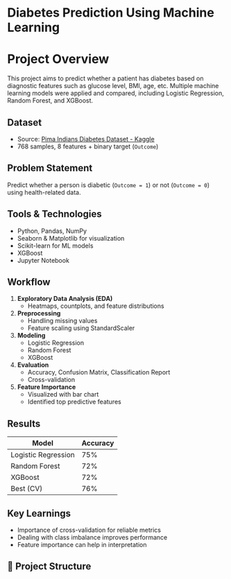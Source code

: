 # Diabetes Prediction Using Machine Learning

# Project Overview
This project aims to predict whether a patient has diabetes based on diagnostic features such as glucose level, BMI, age, etc. Multiple machine learning models were applied and compared, including Logistic Regression, Random Forest, and XGBoost.

## Dataset
- Source: [Pima Indians Diabetes Dataset - Kaggle](https://www.kaggle.com/uciml/pima-indians-diabetes-database)
- 768 samples, 8 features + binary target (`Outcome`)

## Problem Statement
Predict whether a person is diabetic (`Outcome = 1`) or not (`Outcome = 0`) using health-related data.

##  Tools & Technologies
- Python, Pandas, NumPy
- Seaborn & Matplotlib for visualization
- Scikit-learn for ML models
- XGBoost
- Jupyter Notebook

##  Workflow
1. **Exploratory Data Analysis (EDA)**
   - Heatmaps, countplots, and feature distributions
2. **Preprocessing**
   - Handling missing values
   - Feature scaling using StandardScaler
3. **Modeling**
   - Logistic Regression
   - Random Forest
   - XGBoost
4. **Evaluation**
   - Accuracy, Confusion Matrix, Classification Report
   - Cross-validation
5. **Feature Importance**
   - Visualized with bar chart
   - Identified top predictive features

##  Results
| Model              | Accuracy |
|--------------------|----------|
| Logistic Regression| 75%      |
| Random Forest      | 72%      |
| XGBoost            | 72%      |
| Best (CV)          | 76%      |

## Key Learnings
- Importance of cross-validation for reliable metrics
- Dealing with class imbalance improves performance
- Feature importance can help in interpretation

## 📁 Project Structure
